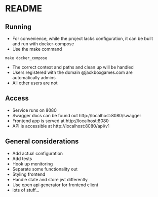 # README

## Running
- For convenience, while the project lacks configuration, it can be built and run with docker-compose
- Use the make command 
```
make docker_compose
```
- The correct context and paths and clean up will be handled
- Users registered with the domain @jackboxgames.com are automatically admins
- All other users are not

## Access
- Service runs on 8080
- Swagger docs can be found out http://localhost:8080/swagger
- Frontend app is served at http://localhost:8080
- API is accessible at http://localhost:8080/api/v1

## General considerations
- Add actual configuration
- Add tests
- Hook up monitoring
- Separate some functionality out
- Styling frontend
- Handle state and store jwt differently
- Use open api generator for frontend client
- lots of stuff...